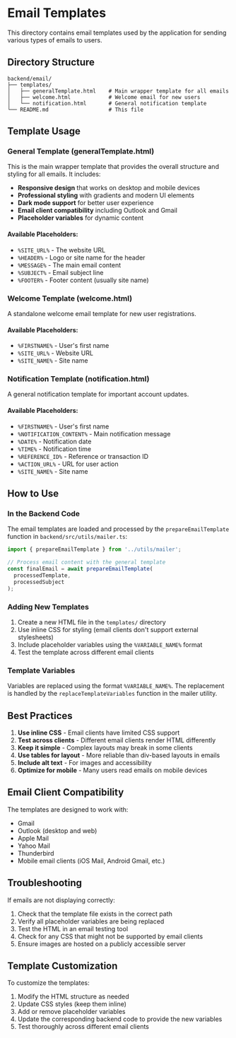 # Email Templates

This directory contains email templates used by the application for sending various types of emails to users.

## Directory Structure

```
backend/email/
├── templates/
│   ├── generalTemplate.html    # Main wrapper template for all emails
│   ├── welcome.html            # Welcome email for new users
│   └── notification.html       # General notification template
└── README.md                   # This file
```

## Template Usage

### General Template (generalTemplate.html)

This is the main wrapper template that provides the overall structure and styling for all emails. It includes:

- **Responsive design** that works on desktop and mobile devices
- **Professional styling** with gradients and modern UI elements
- **Dark mode support** for better user experience
- **Email client compatibility** including Outlook and Gmail
- **Placeholder variables** for dynamic content

#### Available Placeholders:
- `%SITE_URL%` - The website URL
- `%HEADER%` - Logo or site name for the header
- `%MESSAGE%` - The main email content
- `%SUBJECT%` - Email subject line
- `%FOOTER%` - Footer content (usually site name)

### Welcome Template (welcome.html)

A standalone welcome email template for new user registrations.

#### Available Placeholders:
- `%FIRSTNAME%` - User's first name
- `%SITE_URL%` - Website URL
- `%SITE_NAME%` - Site name

### Notification Template (notification.html)

A general notification template for important account updates.

#### Available Placeholders:
- `%FIRSTNAME%` - User's first name
- `%NOTIFICATION_CONTENT%` - Main notification message
- `%DATE%` - Notification date
- `%TIME%` - Notification time
- `%REFERENCE_ID%` - Reference or transaction ID
- `%ACTION_URL%` - URL for user action
- `%SITE_NAME%` - Site name

## How to Use

### In the Backend Code

The email templates are loaded and processed by the `prepareEmailTemplate` function in `backend/src/utils/mailer.ts`:

```typescript
import { prepareEmailTemplate } from '../utils/mailer';

// Process email content with the general template
const finalEmail = await prepareEmailTemplate(
  processedTemplate,
  processedSubject
);
```

### Adding New Templates

1. Create a new HTML file in the `templates/` directory
2. Use inline CSS for styling (email clients don't support external stylesheets)
3. Include placeholder variables using the `%VARIABLE_NAME%` format
4. Test the template across different email clients

### Template Variables

Variables are replaced using the format `%VARIABLE_NAME%`. The replacement is handled by the `replaceTemplateVariables` function in the mailer utility.

## Best Practices

1. **Use inline CSS** - Email clients have limited CSS support
2. **Test across clients** - Different email clients render HTML differently
3. **Keep it simple** - Complex layouts may break in some clients
4. **Use tables for layout** - More reliable than div-based layouts in emails
5. **Include alt text** - For images and accessibility
6. **Optimize for mobile** - Many users read emails on mobile devices

## Email Client Compatibility

The templates are designed to work with:
- Gmail
- Outlook (desktop and web)
- Apple Mail
- Yahoo Mail
- Thunderbird
- Mobile email clients (iOS Mail, Android Gmail, etc.)

## Troubleshooting

If emails are not displaying correctly:

1. Check that the template file exists in the correct path
2. Verify all placeholder variables are being replaced
3. Test the HTML in an email testing tool
4. Check for any CSS that might not be supported by email clients
5. Ensure images are hosted on a publicly accessible server

## Template Customization

To customize the templates:

1. Modify the HTML structure as needed
2. Update CSS styles (keep them inline)
3. Add or remove placeholder variables
4. Update the corresponding backend code to provide the new variables
5. Test thoroughly across different email clients 